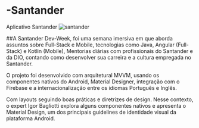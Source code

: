 # -Santander
Aplicativo Santander
![santander](https://user-images.githubusercontent.com/79775171/123305099-1ab45000-d4f6-11eb-8f0b-62eb3b61ef5b.png)


##A Santander Dev-Week, foi uma semana imersiva em que aborda assuntos sobre Full-Stack e Mobile, tecnologias como Java, Angular (Full-Stack) e Kotlin (Mobile), Mentorias diárias com profissionais do Santander e da DIO, contando como desenvolver sua carreira e a cultura empregada no Santander.

O projeto foi desenvolvido com arquitetural MVVM, usando os componentes nativos do Android, Material Designer, integração com o Firebase e a internacionalização entre os idiomas Português e Inglês.

Com layouts seguindo boas práticas e diretrizes de design. Nesse contexto, o expert Igor Bagliotti explora alguns componentes nativos e apresenta o Material Design, um dos principais guidelines de identidade visual da plataforma Android.



